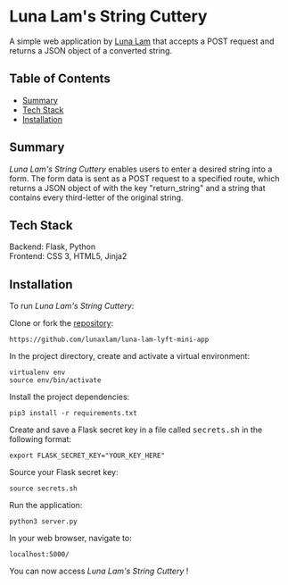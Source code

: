 # **Luna Lam's String Cuttery**
A simple web application by [Luna Lam](https://github.com/lunaxlam) that accepts a POST request and returns a JSON object of a converted string.

## **Table of Contents**

* [Summary](https://github.com/lunaxlam/luna-lam-lyft-mini-app#overview)
* [Tech Stack](https://github.com/lunaxlam/luna-lam-lyft-mini-app#tech-stack) 
* [Installation](https://github.com/lunaxlam/luna-lam-lyft-mini-app#installation)

## **Summary**
*Luna Lam's String Cuttery* enables users to enter a desired string into a form. The form data is sent as a POST request to a specified route, which returns a JSON object of with the key "return_string" and a string that contains every third-letter of the original string. 

## **Tech Stack**
Backend: Flask, Python<br />
Frontend: CSS 3, HTML5, Jinja2

## **Installation**

To run *Luna Lam's String Cuttery*: <br />

Clone or fork the [repository](https://github.com/lunaxlam/luna-lam-lyft-mini-app):

```
https://github.com/lunaxlam/luna-lam-lyft-mini-app
```

In the project directory, create and activate a virtual environment:
```
virtualenv env
source env/bin/activate
```

Install the project dependencies:
```
pip3 install -r requirements.txt
```

Create and save a Flask secret key in a file called <kbd>secrets.sh</kbd> in the following format:
```
export FLASK_SECRET_KEY="YOUR_KEY_HERE"
```

Source your Flask secret key:
```
source secrets.sh
```

Run the application:
```
python3 server.py
```

In your web browser, navigate to:
```
localhost:5000/
```
You can now access *Luna Lam's String Cuttery* !


